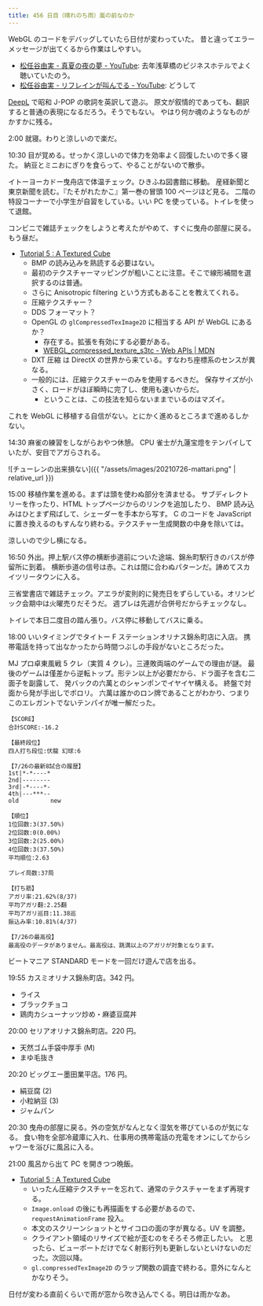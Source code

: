```yaml
---
title: 456 日目（晴れのち雨）嵐の前なのか
---
```


WebGL のコードをデバッグしていたら日付が変わっていた。
昔と違ってエラーメッセージが出てくるから作業はしやすい。

* [松任谷由実 - 真夏の夜の夢 - YouTube](https://www.youtube.com/watch?v=fxTD_ZIAnH4):
  去年浅草橋のビジネスホテルでよく聴いていたのう。
* [松任谷由実 - リフレインが叫んでる - YouTube](https://www.youtube.com/watch?v=-ZpQmBhxOT0):
  どうして

[DeepL] で昭和 J-POP の歌詞を英訳して遊ぶ。
原文が叙情的であっても、翻訳すると普通の表現になるだろう。そうでもない。
やはり何か魂のようなものがかすかに残る。

<!-- https://www.deepl.com/translator#ja/en/%E6%94%BE%E8%AA%B2%E5%BE%8C%E3%81%AE%E6%A0%A1%E5%BA%AD%E3%82%92%E8%B5%B0%E3%82%8B%E5%90%9B%E3%81%8C%E3%81%84%E3%81%9F%E3%80%82%0A%0A%E9%81%A0%E3%81%8F%E3%81%A7%E5%83%95%E3%81%AF%E3%81%84%E3%81%A4%E3%82%82%E5%90%9B%E3%82%92%E6%8E%A2%E3%81%97%E3%81%A6%E3%81%84%E3%81%9F%E3%80%82%0A%0A%E6%B5%85%E3%81%84%E5%A4%A2%E3%81%A0%E3%81%8B%E3%82%89%E8%83%B8%E3%82%92%E9%9B%A2%E3%82%8C%E3%81%AA%E3%81%84%E3%80%82 -->

2:00 就寝。わりと涼しいので楽だ。

10:30 目が覚める。せっかく涼しいので体力を効率よく回復したいので多く寝た。
納豆とミニおにぎりを食らって、やることがないので散歩。

イトーヨーカドー曳舟店で体温チェック。ひきふね図書館に移動。
産経新聞と東京新聞を読む。『たそがれたかこ』第一巻の冒頭 100 ページほど見る。
二階の特設コーナーで小学生が自習をしている。いい PC を使っている。トイレを使って退館。

コンビニで雑誌チェックをしようと考えたがやめて、すぐに曳舟の部屋に戻る。もう昼だ。

* [Tutorial 5 : A Textured Cube](http://www.opengl-tutorial.org/beginners-tutorials/tutorial-5-a-textured-cube/)
  * BMP の読み込みを熟読する必要はない。
  * 最初のテクスチャーマッピングが粗いことに注意。そこで線形補間を選択するのは普通。
  * さらに Anisotropic filtering という方式もあることを教えてくれる。
  * 圧縮テクスチャー？
  * DDS フォーマット？
  * OpenGL の `glCompressedTexImage2D` に相当する API が WebGL にあるか？
    * 存在する。拡張を有効にする必要がある。
    * [WEBGL_compressed_texture_s3tc - Web APIs &#x7c; MDN](https://developer.mozilla.org/en-US/docs/Web/API/WEBGL_compressed_texture_s3tc)
  * DXT 圧縮 は DirectX の世界から来ている。すなわち座標系のセンスが異なる。
  * 一般的には、圧縮テクスチャーのみを使用するべきだ。
    保存サイズが小さく、ロードがほぼ瞬時に完了し、使用も速いからだ。
    * ということは、この技法を知らないままでいるのはマズイ。

これを WebGL に移植する自信がない。とにかく進めるところまで進めるしかない。

14:30 麻雀の練習をしながらおやつ休憩。
CPU 雀士が九蓮宝燈をテンパイしていたが、安目でアガらされる。

![チューレンの出来損ない]({{ "/assets/images/20210726-mattari.png" | relative_url }})

15:00 移植作業を進める。まずは頭を使わぬ部分を済ませる。
サブディレクトリーを作ったり、HTML トップページからのリンクを追加したり、
BMP 読み込みはひとまず飛ばして、シェーダーを手本から写す。
C のコードを JavaScript に置き換えるのもすんなり終わる。テクスチャー生成関数の中身を除いては。

涼しいので少し横になる。

16:50 外出。押上駅バス停の横断歩道前についた途端、錦糸町駅行きのバスが停留所に到着。
横断歩道の信号は赤。これは間に合わぬパターンだ。諦めてスカイツリータウンに入る。

三省堂書店で雑誌チェック。アエラが変則的に発売日をずらしている。オリンピック会期中は火曜売りだそうだ。
週プレは先週が合併号だからチェックなし。

トイレで本日二度目の踏ん張り。バス停に移動してバスに乗る。

18:00 いいタイミングでタイトー F ステーションオリナス錦糸町店に入店。
携帯電話を持って出なかったから時間つぶしの手段がないところだった。

MJ プロ卓東風戦 5 クレ（実質 4 クレ）。三連敗両端のゲームでの理由が謎。
最後のゲームは僅差から逆転トップ。形テン以上が必要だから、ドラ面子を含む二面子を副露して、
発バックの六萬とのシャンポンでイヤイヤ構える。
終盤で対面から発が手出しでポロリ。
六萬は誰かのロン牌であることがわかり、つまりこのエレガントでないテンパイが唯一解だった。

```text
【SCORE】
合計SCORE:-16.2

【最終段位】
四人打ち段位:伏龍 幻球:6

【7/26の最新8試合の履歴】
1st|*-*----*
2nd|--------
3rd|-*----*-
4th|---***--
old         new

【順位】
1位回数:3(37.50%)
2位回数:0(0.00%)
3位回数:2(25.00%)
4位回数:3(37.50%)
平均順位:2.63

プレイ局数:37局

【打ち筋】
アガリ率:21.62%(8/37)
平均アガリ翻:2.25翻
平均アガリ巡目:11.38巡
振込み率:10.81%(4/37)

【7/26の最高役】
最高役のデータがありません。最高役は、跳満以上のアガリが対象となります。
```

ビートマニア STANDARD モードを一回だけ遊んで店を出る。

19:55 カスミオリナス錦糸町店。342 円。

* ライス
* ブラックチョコ
* 鶏肉カシューナッツ炒め・麻婆豆腐丼

20:00 セリアオリナス錦糸町店。220 円。

* 天然ゴム手袋中厚手 (M)
* まゆ毛抜き

20:20 ビッグエー墨田業平店。176 円。

* 絹豆腐 (2)
* 小粒納豆 (3)
* ジャムパン

20:30 曳舟の部屋に戻る。外の空気がなんとなく湿気を帯びているのが気になる。
食い物を全部冷蔵庫に入れ、仕事用の携帯電話の充電をオンにしてからシャワーを浴びに風呂に入る。

21:00 風呂から出て PC を開きつつ晩飯。

* [Tutorial 5 : A Textured Cube](http://www.opengl-tutorial.org/beginners-tutorials/tutorial-5-a-textured-cube/)
  * いったん圧縮テクスチャーを忘れて、通常のテクスチャーをまず再現する。
  * `Image.onload` の後にも再描画をする必要があるので、`requestAnimationFrame` 投入。
  * 本文のスクリーンショットとサイコロの面の字が異なる。UV を調整。
  * クライアント領域のリサイズで絵が歪むのをそろそろ修正したい。
    と思ったら、ビューポートだけでなく射影行列も更新しないといけないのだった。次回以降。
  * `gl.compressedTexImage2D` のラップ関数の調査で終わる。意外になんとかなりそう。

日付が変わる直前くらいで雨が窓から吹き込んでくる。明日は雨かなあ。

[DeepL]: https://www.deepl.com/translator
